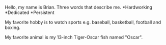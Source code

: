 Hello, my name is Brian. Three words that describe me. 
*Hardworking
*Dedicated
*Persistent

My favorite hobby is to watch sports e.g. baseball, basketball, football and boxing.

My favorite animal is my 13-inch Tiger-Oscar fish named "Oscar".


